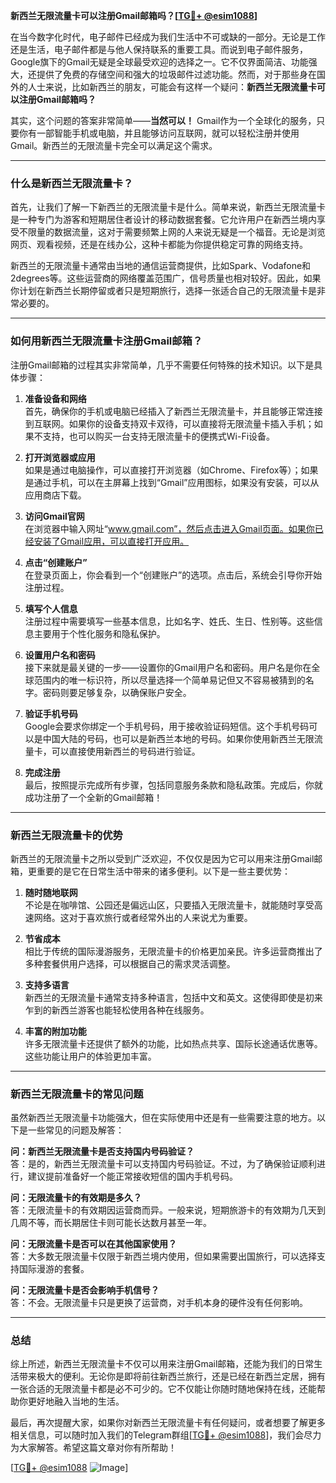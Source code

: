 **新西兰无限流量卡可以注册Gmail邮箱吗？[[TG💪+ @esim1088](https://t.me/s/esim1088)]**

在当今数字化时代，电子邮件已经成为我们生活中不可或缺的一部分。无论是工作还是生活，电子邮件都是与他人保持联系的重要工具。而说到电子邮件服务，Google旗下的Gmail无疑是全球最受欢迎的选择之一。它不仅界面简洁、功能强大，还提供了免费的存储空间和强大的垃圾邮件过滤功能。然而，对于那些身在国外的人士来说，比如新西兰的朋友，可能会有这样一个疑问：**新西兰无限流量卡可以注册Gmail邮箱吗？**

其实，这个问题的答案非常简单——**当然可以！** Gmail作为一个全球化的服务，只要你有一部智能手机或电脑，并且能够访问互联网，就可以轻松注册并使用Gmail。新西兰的无限流量卡完全可以满足这个需求。

---

### **什么是新西兰无限流量卡？**

首先，让我们了解一下新西兰的无限流量卡是什么。简单来说，新西兰无限流量卡是一种专门为游客和短期居住者设计的移动数据套餐。它允许用户在新西兰境内享受不限量的数据流量，这对于需要频繁上网的人来说无疑是一个福音。无论是浏览网页、观看视频，还是在线办公，这种卡都能为你提供稳定可靠的网络支持。

新西兰的无限流量卡通常由当地的通信运营商提供，比如Spark、Vodafone和2degrees等。这些运营商的网络覆盖范围广，信号质量也相对较好。因此，如果你计划在新西兰长期停留或者只是短期旅行，选择一张适合自己的无限流量卡是非常必要的。

---

### **如何用新西兰无限流量卡注册Gmail邮箱？**

注册Gmail邮箱的过程其实非常简单，几乎不需要任何特殊的技术知识。以下是具体步骤：

1. **准备设备和网络**  
   首先，确保你的手机或电脑已经插入了新西兰无限流量卡，并且能够正常连接到互联网。如果你的设备支持双卡双待，可以直接将无限流量卡插入手机；如果不支持，也可以购买一台支持无限流量卡的便携式Wi-Fi设备。

2. **打开浏览器或应用**  
   如果是通过电脑操作，可以直接打开浏览器（如Chrome、Firefox等）；如果是通过手机，可以在主屏幕上找到“Gmail”应用图标，如果没有安装，可以从应用商店下载。

3. **访问Gmail官网**  
   在浏览器中输入网址“www.gmail.com”，然后点击进入Gmail页面。如果你已经安装了Gmail应用，可以直接打开应用。

4. **点击“创建账户”**  
   在登录页面上，你会看到一个“创建账户”的选项。点击后，系统会引导你开始注册过程。

5. **填写个人信息**  
   注册过程中需要填写一些基本信息，比如名字、姓氏、生日、性别等。这些信息主要用于个性化服务和隐私保护。

6. **设置用户名和密码**  
   接下来就是最关键的一步——设置你的Gmail用户名和密码。用户名是你在全球范围内的唯一标识符，所以尽量选择一个简单易记但又不容易被猜到的名字。密码则要足够复杂，以确保账户安全。

7. **验证手机号码**  
   Google会要求你绑定一个手机号码，用于接收验证码短信。这个手机号码可以是中国大陆的号码，也可以是新西兰本地的号码。如果你使用新西兰无限流量卡，可以直接使用新西兰的号码进行验证。

8. **完成注册**  
   最后，按照提示完成所有步骤，包括同意服务条款和隐私政策。完成后，你就成功注册了一个全新的Gmail邮箱！

---

### **新西兰无限流量卡的优势**

新西兰的无限流量卡之所以受到广泛欢迎，不仅仅是因为它可以用来注册Gmail邮箱，更重要的是它在日常生活中带来的诸多便利。以下是一些主要优势：

1. **随时随地联网**  
   不论是在咖啡馆、公园还是偏远山区，只要插入无限流量卡，就能随时享受高速网络。这对于喜欢旅行或者经常外出的人来说尤为重要。

2. **节省成本**  
   相比于传统的国际漫游服务，无限流量卡的价格更加亲民。许多运营商推出了多种套餐供用户选择，可以根据自己的需求灵活调整。

3. **支持多语言**  
   新西兰的无限流量卡通常支持多种语言，包括中文和英文。这使得即使是初来乍到的新西兰游客也能轻松使用各种在线服务。

4. **丰富的附加功能**  
   许多无限流量卡还提供了额外的功能，比如热点共享、国际长途通话优惠等。这些功能让用户的体验更加丰富。

---

### **新西兰无限流量卡的常见问题**

虽然新西兰无限流量卡功能强大，但在实际使用中还是有一些需要注意的地方。以下是一些常见的问题及解答：

**问：新西兰无限流量卡是否支持国内号码验证？**  
答：是的，新西兰无限流量卡可以支持国内号码验证。不过，为了确保验证顺利进行，建议提前准备好一个能正常接收短信的国内手机号码。

**问：无限流量卡的有效期是多久？**  
答：无限流量卡的有效期因运营商而异。一般来说，短期旅游卡的有效期为几天到几周不等，而长期居住卡则可能长达数月甚至一年。

**问：无限流量卡是否可以在其他国家使用？**  
答：大多数无限流量卡仅限于新西兰境内使用，但如果需要出国旅行，可以选择支持国际漫游的套餐。

**问：无限流量卡是否会影响手机信号？**  
答：不会。无限流量卡只是更换了运营商，对手机本身的硬件没有任何影响。

---

### **总结**

综上所述，新西兰无限流量卡不仅可以用来注册Gmail邮箱，还能为我们的日常生活带来极大的便利。无论你是即将前往新西兰旅行，还是已经在新西兰定居，拥有一张合适的无限流量卡都是必不可少的。它不仅能让你随时随地保持在线，还能帮助你更好地融入当地的生活。

最后，再次提醒大家，如果你对新西兰无限流量卡有任何疑问，或者想要了解更多相关信息，可以随时加入我们的Telegram群组[[TG💪+ @esim1088](https://t.me/s/esim1088)]，我们会尽力为大家解答。希望这篇文章对你有所帮助！

[[TG💪+ @esim1088](https://t.me/s/esim1088) ![Image](https://i.postimg.cc/4NQfJmqS/Snipaste-2025-05-13-00-14-12.png)]